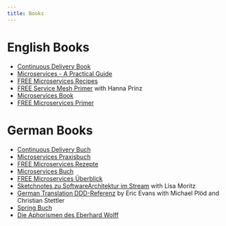 ```yaml
---
title: Books
---
```


# English Books

* [Continuous Delivery Book](http://continuous-delivery-book.com)
* [Microservices - A Practical Guide](http://practical-microservices.com/) 
* [FREE Microservices Recipes](http://practical-microservices.com/recipes.html)
* [FREE Service Mesh Primer](https://leanpub.com/service-mesh-primer) with Hanna Prinz
* [Microservices Book](http://microservices-book.com)
* [FREE Microservices Primer](http://microservices-book.com/primer.html)

# German Books

* [Continuous Delivery Buch](http://continuous-delivery-buch.de)
* [Microservices Praxisbuch](http://microservices-praxisbuch.de)
* [FREE Microservices Rezepte](http://microservices-praxisbuch.de/rezepte.html)
* [Microservices Buch](http://microservices-buch.de)
* [FREE Microservices Überblick
 ](http://microservices-buch.de/ueberblick.html)
* [Sketchnotes zu SoftwareArchitektur im
  Stream](https://software-architektur.tv/sketchnote-buch) with Lisa Moritz
* [German Translation DDD-Referenz](https://ddd-referenz.de/) by Eric
  Evans with Michael Plöd and Christian Stettler
* [Spring Buch](https://www.goodreads.com/book/show/13056315-spring-3)
* [Die Aphorismen des Eberhard
  Wolff](https://entwickler.de/karriere/die-aphorismen-des-eberhard-wolff/)
